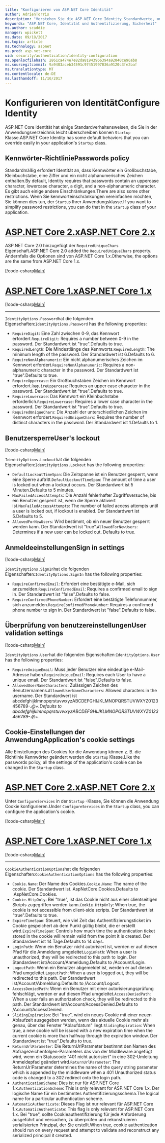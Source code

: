 ```yaml
---
title: "Konfigurieren von ASP.NET Core Identität"
author: AdrienTorris
description: "Verstehen Sie die ASP.NET Core Identity Standardwerte, und konfigurieren Sie die verschiedenen Identitätseigenschaften, um benutzerdefinierte Werte verwenden."
keywords: "ASP.NET Core, Identität und Authentifizierung, Sicherheit"
ms.author: scaddie
manager: wpickett
ms.date: 09/18/2017
ms.topic: article
ms.technology: aspnet
ms.prod: asp.net-core
uid: security/authentication/identity-configuration
ms.openlocfilehash: 2861ca474e7e82da81943966394a92040ce96ab8
ms.sourcegitcommit: 9a9483aceb34591c97451997036a9120c3fe2baf
ms.translationtype: MT
ms.contentlocale: de-DE
ms.lasthandoff: 11/10/2017
---
```

# <a name="configure-identity"></a><span data-ttu-id="5a4c6-104">Konfigurieren von Identität</span><span class="sxs-lookup"><span data-stu-id="5a4c6-104">Configure Identity</span></span>

<span data-ttu-id="5a4c6-105">ASP.NET Core Identität hat einige Standardverhaltensweisen, die Sie in der Anwendungsverzeichnis leicht überschreiben können `Startup` Klasse.</span><span class="sxs-lookup"><span data-stu-id="5a4c6-105">ASP.NET Core Identity has some default behaviors that you can override easily in your application's `Startup` class.</span></span>

## <a name="passwords-policy"></a><span data-ttu-id="5a4c6-106">Kennwörter-Richtlinie</span><span class="sxs-lookup"><span data-stu-id="5a4c6-106">Passwords policy</span></span>

<span data-ttu-id="5a4c6-107">Standardmäßig erfordert Identität an, dass Kennwörter ein Großbuchstabe, Kleinbuchstabe, eine Ziffer und ein nicht alphanumerisches Zeichen enthalten.</span><span class="sxs-lookup"><span data-stu-id="5a4c6-107">By default, Identity requires that passwords contain an uppercase character, lowercase character, a digit, and a non-alphanumeric character.</span></span> <span data-ttu-id="5a4c6-108">Es gibt auch einige andere Einschränkungen.</span><span class="sxs-lookup"><span data-stu-id="5a4c6-108">There are also some other restrictions.</span></span> <span data-ttu-id="5a4c6-109">Wenn Sie kennworteinschränkungen vereinfachen möchten, Sie können dies tun, der `Startup` Ihrer Anwendungsklasse.</span><span class="sxs-lookup"><span data-stu-id="5a4c6-109">If you want to simplify password restrictions, you can do that in the `Startup` class of your application.</span></span>

# <a name="aspnet-core-2xtabaspnetcore2x"></a>[<span data-ttu-id="5a4c6-110">ASP.NET Core 2.x</span><span class="sxs-lookup"><span data-stu-id="5a4c6-110">ASP.NET Core 2.x</span></span>](#tab/aspnetcore2x)

<span data-ttu-id="5a4c6-111">ASP.NET Core 2.0 hinzugefügt der `RequiredUniqueChars` Eigenschaft.</span><span class="sxs-lookup"><span data-stu-id="5a4c6-111">ASP.NET Core 2.0 added the `RequiredUniqueChars` property.</span></span> <span data-ttu-id="5a4c6-112">Andernfalls die Optionen sind von ASP.NET Core 1.x.</span><span class="sxs-lookup"><span data-stu-id="5a4c6-112">Otherwise, the options are the same from ASP.NET Core 1.x.</span></span>

[!code-csharp[Main](identity/sample/src/ASPNETv2-IdentityDemo-Configuration/Startup.cs?range=29-37,50-52)]

# <a name="aspnet-core-1xtabaspnetcore1x"></a>[<span data-ttu-id="5a4c6-113">ASP.NET Core 1.x</span><span class="sxs-lookup"><span data-stu-id="5a4c6-113">ASP.NET Core 1.x</span></span>](#tab/aspnetcore1x)

[!code-csharp[Main](identity/sample/src/ASPNET-IdentityDemo-PrimaryKeysConfig/Startup.cs?range=58-65,84)]

---

<span data-ttu-id="5a4c6-114">`IdentityOptions.Password`hat die folgenden Eigenschaften:</span><span class="sxs-lookup"><span data-stu-id="5a4c6-114">`IdentityOptions.Password` has the following properties:</span></span>
* <span data-ttu-id="5a4c6-115">`RequireDigit`: Eine Zahl zwischen 0-9, das Kennwort erfordert.</span><span class="sxs-lookup"><span data-stu-id="5a4c6-115">`RequireDigit`: Requires a number between 0-9 in the password.</span></span> <span data-ttu-id="5a4c6-116">Der Standardwert ist "true".</span><span class="sxs-lookup"><span data-stu-id="5a4c6-116">Defaults to true.</span></span>
* <span data-ttu-id="5a4c6-117">`RequiredLength`: Die Mindestlänge des Kennworts.</span><span class="sxs-lookup"><span data-stu-id="5a4c6-117">`RequiredLength`: The minimum length of the password.</span></span> <span data-ttu-id="5a4c6-118">Der Standardwert ist 6.</span><span class="sxs-lookup"><span data-stu-id="5a4c6-118">Defaults to 6.</span></span>
* <span data-ttu-id="5a4c6-119">`RequireNonAlphanumeric`: Ein nicht alphanumerisches Zeichen im Kennwort erfordert.</span><span class="sxs-lookup"><span data-stu-id="5a4c6-119">`RequireNonAlphanumeric`: Requires a non-alphanumeric character in the password.</span></span> <span data-ttu-id="5a4c6-120">Der Standardwert ist "true".</span><span class="sxs-lookup"><span data-stu-id="5a4c6-120">Defaults to true.</span></span>
* <span data-ttu-id="5a4c6-121">`RequireUppercase`: Ein Großbuchstaben Zeichen im Kennwort erfordert.</span><span class="sxs-lookup"><span data-stu-id="5a4c6-121">`RequireUppercase`: Requires an upper case character in the password.</span></span> <span data-ttu-id="5a4c6-122">Der Standardwert ist "true".</span><span class="sxs-lookup"><span data-stu-id="5a4c6-122">Defaults to true.</span></span>
* <span data-ttu-id="5a4c6-123">`RequireLowercase`: Das Kennwort ein Kleinbuchstabe erforderlich.</span><span class="sxs-lookup"><span data-stu-id="5a4c6-123">`RequireLowercase`: Requires a lower case character in the password.</span></span> <span data-ttu-id="5a4c6-124">Der Standardwert ist "true".</span><span class="sxs-lookup"><span data-stu-id="5a4c6-124">Defaults to true.</span></span>
* <span data-ttu-id="5a4c6-125">`RequiredUniqueChars`: Die Anzahl der unterschiedlichen Zeichen im Kennwort erfordert.</span><span class="sxs-lookup"><span data-stu-id="5a4c6-125">`RequiredUniqueChars`: Requires the number of distinct characters in the password.</span></span> <span data-ttu-id="5a4c6-126">Der Standardwert ist 1.</span><span class="sxs-lookup"><span data-stu-id="5a4c6-126">Defaults to 1.</span></span>


## <a name="users-lockout"></a><span data-ttu-id="5a4c6-127">Benutzersperre</span><span class="sxs-lookup"><span data-stu-id="5a4c6-127">User's lockout</span></span>

[!code-csharp[Main](identity/sample/src/ASPNETv2-IdentityDemo-Configuration/Startup.cs?range=29-30,39-42,50-52)]

<span data-ttu-id="5a4c6-128">`IdentityOptions.Lockout`hat die folgenden Eigenschaften:</span><span class="sxs-lookup"><span data-stu-id="5a4c6-128">`IdentityOptions.Lockout` has the following properties:</span></span>
* <span data-ttu-id="5a4c6-129">`DefaultLockoutTimeSpan`: Die Zeitspanne ist ein Benutzer gesperrt, wenn eine Sperre auftritt.</span><span class="sxs-lookup"><span data-stu-id="5a4c6-129">`DefaultLockoutTimeSpan`: The amount of time a user is locked out when a lockout occurs.</span></span> <span data-ttu-id="5a4c6-130">Der Standardwert ist 5 Minuten.</span><span class="sxs-lookup"><span data-stu-id="5a4c6-130">Defaults to 5 minutes.</span></span>
* <span data-ttu-id="5a4c6-131">`MaxFailedAccessAttempts`: Die Anzahl fehlerhafter Zugriffsversuche, bis ein Benutzer gesperrt ist, wenn die Sperre aktiviert ist.</span><span class="sxs-lookup"><span data-stu-id="5a4c6-131">`MaxFailedAccessAttempts`: The number of failed access attempts until a user is locked out, if lockout is enabled.</span></span> <span data-ttu-id="5a4c6-132">Der Standardwert ist 5.</span><span class="sxs-lookup"><span data-stu-id="5a4c6-132">Defaults to 5.</span></span>
* <span data-ttu-id="5a4c6-133">`AllowedForNewUsers`: Wird bestimmt, ob ein neuer Benutzer gesperrt werden kann. Der Standardwert ist "true".</span><span class="sxs-lookup"><span data-stu-id="5a4c6-133">`AllowedForNewUsers`: Determines if a new user can be locked out. Defaults to true.</span></span>


## <a name="sign-in-settings"></a><span data-ttu-id="5a4c6-134">Anmeldeeinstellungen</span><span class="sxs-lookup"><span data-stu-id="5a4c6-134">Sign in settings</span></span>

[!code-csharp[Main](identity/sample/src/ASPNETv2-IdentityDemo-Configuration/Startup.cs?range=29-30,44-46,50-52)]

<span data-ttu-id="5a4c6-135">`IdentityOptions.SignIn`hat die folgenden Eigenschaften:</span><span class="sxs-lookup"><span data-stu-id="5a4c6-135">`IdentityOptions.SignIn` has the following properties:</span></span>
* <span data-ttu-id="5a4c6-136">`RequireConfirmedEmail`: Erfordert eine bestätigte e-Mail, sich anzumelden.</span><span class="sxs-lookup"><span data-stu-id="5a4c6-136">`RequireConfirmedEmail`: Requires a confirmed email to sign in.</span></span> <span data-ttu-id="5a4c6-137">Der Standardwert ist "false".</span><span class="sxs-lookup"><span data-stu-id="5a4c6-137">Defaults to false.</span></span>
* <span data-ttu-id="5a4c6-138">`RequireConfirmedPhoneNumber`: Erfordert eine bestätigte Telefonnummer, sich anzumelden.</span><span class="sxs-lookup"><span data-stu-id="5a4c6-138">`RequireConfirmedPhoneNumber`: Requires a confirmed phone number to sign in.</span></span> <span data-ttu-id="5a4c6-139">Der Standardwert ist "false".</span><span class="sxs-lookup"><span data-stu-id="5a4c6-139">Defaults to false.</span></span>


## <a name="user-validation-settings"></a><span data-ttu-id="5a4c6-140">Überprüfung von benutzereinstellungen</span><span class="sxs-lookup"><span data-stu-id="5a4c6-140">User validation settings</span></span>

[!code-csharp[Main](identity/sample/src/ASPNETv2-IdentityDemo-Configuration/Startup.cs?range=29-30,48-52)]

<span data-ttu-id="5a4c6-141">`IdentityOptions.User`hat die folgenden Eigenschaften:</span><span class="sxs-lookup"><span data-stu-id="5a4c6-141">`IdentityOptions.User` has the following properties:</span></span>
* <span data-ttu-id="5a4c6-142">`RequireUniqueEmail`: Muss jeder Benutzer eine eindeutige e-Mail-Adresse haben.</span><span class="sxs-lookup"><span data-stu-id="5a4c6-142">`RequireUniqueEmail`: Requires each User to have a unique email.</span></span> <span data-ttu-id="5a4c6-143">Der Standardwert ist "false".</span><span class="sxs-lookup"><span data-stu-id="5a4c6-143">Defaults to false.</span></span>
* <span data-ttu-id="5a4c6-144">`AllowedUserNameCharacters`: Zulässigen Zeichen des Benutzernamens.</span><span class="sxs-lookup"><span data-stu-id="5a4c6-144">`AllowedUserNameCharacters`: Allowed characters in the username.</span></span> <span data-ttu-id="5a4c6-145">Der Standardwert ist abcdefghijklmnopqrstuvwxyzABCDEFGHIJKLMNOPQRSTUVWXYZ0123456789-._@+.</span><span class="sxs-lookup"><span data-stu-id="5a4c6-145">Defaults to abcdefghijklmnopqrstuvwxyzABCDEFGHIJKLMNOPQRSTUVWXYZ0123456789-._@+.</span></span>

## <a name="applications-cookie-settings"></a><span data-ttu-id="5a4c6-146">Cookie-Einstellungen der Anwendung</span><span class="sxs-lookup"><span data-stu-id="5a4c6-146">Application's cookie settings</span></span>

<span data-ttu-id="5a4c6-147">Alle Einstellungen des Cookies für die Anwendung können z. B. die Richtlinie Kennwörter geändert werden die `Startup` Klasse.</span><span class="sxs-lookup"><span data-stu-id="5a4c6-147">Like the passwords policy, all the settings of the application's cookie can be changed in the `Startup` class.</span></span>

# <a name="aspnet-core-2xtabaspnetcore2x"></a>[<span data-ttu-id="5a4c6-148">ASP.NET Core 2.x</span><span class="sxs-lookup"><span data-stu-id="5a4c6-148">ASP.NET Core 2.x</span></span>](#tab/aspnetcore2x)

<span data-ttu-id="5a4c6-149">Unter `ConfigureServices` in der `Startup` -Klasse, Sie können die Anwendung Cookie konfigurieren.</span><span class="sxs-lookup"><span data-stu-id="5a4c6-149">Under `ConfigureServices` in the `Startup` class, you can configure the application's cookie.</span></span>

[!code-csharp[Main](identity/sample/src/ASPNETv2-IdentityDemo-Configuration/Startup.cs?name=snippet_configurecookie)]

# <a name="aspnet-core-1xtabaspnetcore1x"></a>[<span data-ttu-id="5a4c6-150">ASP.NET Core 1.x</span><span class="sxs-lookup"><span data-stu-id="5a4c6-150">ASP.NET Core 1.x</span></span>](#tab/aspnetcore1x)

[!code-csharp[Main](identity/sample/src/ASPNET-IdentityDemo-PrimaryKeysConfig/Startup.cs?range=58-59,72-80,84)]

--- 

<span data-ttu-id="5a4c6-151">`CookieAuthenticationOptions`hat die folgenden Eigenschaften:</span><span class="sxs-lookup"><span data-stu-id="5a4c6-151">`CookieAuthenticationOptions` has the following properties:</span></span>
* <span data-ttu-id="5a4c6-152">`Cookie.Name`: Der Name des Cookies.</span><span class="sxs-lookup"><span data-stu-id="5a4c6-152">`Cookie.Name`: The name of the cookie.</span></span> <span data-ttu-id="5a4c6-153">Der Standardwert ist. AspNetCore.Cookies.</span><span class="sxs-lookup"><span data-stu-id="5a4c6-153">Defaults to .AspNetCore.Cookies.</span></span>
* <span data-ttu-id="5a4c6-154">`Cookie.HttpOnly`: Bei "true", ist das Cookie nicht aus einer clientseitigen Skripts zugegriffen werden kann.</span><span class="sxs-lookup"><span data-stu-id="5a4c6-154">`Cookie.HttpOnly`: When true, the cookie is not accessible from client-side scripts.</span></span> <span data-ttu-id="5a4c6-155">Der Standardwert ist "true".</span><span class="sxs-lookup"><span data-stu-id="5a4c6-155">Defaults to true.</span></span>
* <span data-ttu-id="5a4c6-156">`ExpireTimeSpan`: Steuert, wie viel Zeit das Authentifizierungsticket im Cookie gespeichert ab dem Punkt gültig bleibt, die er erstellt wird.</span><span class="sxs-lookup"><span data-stu-id="5a4c6-156">`ExpireTimeSpan`: Controls how much time the authentication ticket stored in the cookie will remain valid from the point it is created.</span></span> <span data-ttu-id="5a4c6-157">Der Standardwert ist 14 Tage.</span><span class="sxs-lookup"><span data-stu-id="5a4c6-157">Defaults to 14 days.</span></span>
* <span data-ttu-id="5a4c6-158">`LoginPath`: Wenn ein Benutzer nicht autorisiert ist, werden er auf diesen Pfad für die Anmeldung umgeleitet.</span><span class="sxs-lookup"><span data-stu-id="5a4c6-158">`LoginPath`: When a user is unauthorized, they will be redirected to this path to login.</span></span> <span data-ttu-id="5a4c6-159">Der Standardwert ist/Account/Anmeldung.</span><span class="sxs-lookup"><span data-stu-id="5a4c6-159">Defaults to /Account/Login.</span></span>
* <span data-ttu-id="5a4c6-160">`LogoutPath`: Wenn ein Benutzer abgemeldet ist, werden er auf diesen Pfad umgeleitet.</span><span class="sxs-lookup"><span data-stu-id="5a4c6-160">`LogoutPath`: When a user is logged out, they will be redirected to this path.</span></span> <span data-ttu-id="5a4c6-161">Der Standardwert ist/Account/Abmeldung.</span><span class="sxs-lookup"><span data-stu-id="5a4c6-161">Defaults to /Account/Logout.</span></span>
* <span data-ttu-id="5a4c6-162">`AccessDeniedPath`: Wenn ein Benutzer mit einer autorisierungsprüfung fehlschlägt, werden er auf diesen Pfad umgeleitet.</span><span class="sxs-lookup"><span data-stu-id="5a4c6-162">`AccessDeniedPath`: When a user fails an authorization check, they will be redirected to this path.</span></span> <span data-ttu-id="5a4c6-163">Der Standardwert ist/Account/AccessDenied.</span><span class="sxs-lookup"><span data-stu-id="5a4c6-163">Defaults to /Account/AccessDenied.</span></span>
* <span data-ttu-id="5a4c6-164">`SlidingExpiration`: Bei "true", wird ein neues Cookie mit einer neuen Ablaufzeit ausgegeben werden, wenn das aktuelle Cookie mehr als genau, über das Fenster "Ablaufdatum" liegt.</span><span class="sxs-lookup"><span data-stu-id="5a4c6-164">`SlidingExpiration`: When true, a new cookie will be issued with a new expiration time when the current cookie is more than halfway through the expiration window.</span></span> <span data-ttu-id="5a4c6-165">Der Standardwert ist "true".</span><span class="sxs-lookup"><span data-stu-id="5a4c6-165">Defaults to true.</span></span>
* <span data-ttu-id="5a4c6-166">`ReturnUrlParameter`: Die ReturnUrlParameter bestimmt den Namen des Abfragezeichenfolgen-Parameters das von der Middleware angefügt wird, wenn ein Statuscode "401 nicht autorisiert" in eine 302-Umleitung Anmeldepfad geändert wird.</span><span class="sxs-lookup"><span data-stu-id="5a4c6-166">`ReturnUrlParameter`: The ReturnUrlParameter determines the name of the query string parameter which is appended by the middleware when a 401 Unauthorized status code is changed to a 302 redirect onto the login path.</span></span>
* <span data-ttu-id="5a4c6-167">`AuthenticationScheme`: Dies ist nur für ASP.NET Core 1.x.</span><span class="sxs-lookup"><span data-stu-id="5a4c6-167">`AuthenticationScheme`: This is only relevant for ASP.NET Core 1.x.</span></span> <span data-ttu-id="5a4c6-168">Der logische Name für ein bestimmtes Authentifizierungsschema.</span><span class="sxs-lookup"><span data-stu-id="5a4c6-168">The logical name for a particular authentication scheme.</span></span>
* <span data-ttu-id="5a4c6-169">`AutomaticAuthenticate`: Dieses Flag ist nur relevant für ASP.NET Core 1.x.</span><span class="sxs-lookup"><span data-stu-id="5a4c6-169">`AutomaticAuthenticate`: This flag is only relevant for ASP.NET Core 1.x.</span></span> <span data-ttu-id="5a4c6-170">Bei "true", sollte Cookieauthentifizierung für jede Anforderung ausgeführt und versuchen, zu überprüfen und rekonstruieren serialisierten Prinzipal, der Sie erstellt.</span><span class="sxs-lookup"><span data-stu-id="5a4c6-170">When true, cookie authentication should run on every request and attempt to validate and reconstruct any serialized principal it created.</span></span>

